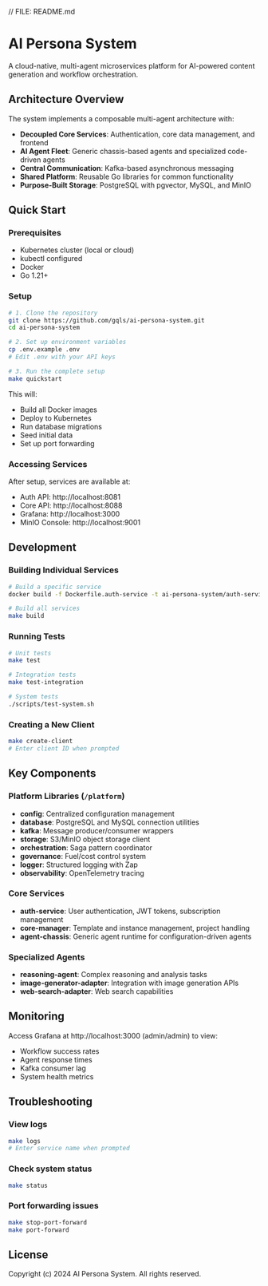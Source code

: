 // FILE: README.md
# AI Persona System

A cloud-native, multi-agent microservices platform for AI-powered content generation and workflow orchestration.

## Architecture Overview

The system implements a composable multi-agent architecture with:
- **Decoupled Core Services**: Authentication, core data management, and frontend
- **AI Agent Fleet**: Generic chassis-based agents and specialized code-driven agents
- **Central Communication**: Kafka-based asynchronous messaging
- **Shared Platform**: Reusable Go libraries for common functionality
- **Purpose-Built Storage**: PostgreSQL with pgvector, MySQL, and MinIO

## Quick Start

### Prerequisites
- Kubernetes cluster (local or cloud)
- kubectl configured
- Docker
- Go 1.21+

### Setup
```bash
# 1. Clone the repository
git clone https://github.com/gqls/ai-persona-system.git
cd ai-persona-system

# 2. Set up environment variables
cp .env.example .env
# Edit .env with your API keys

# 3. Run the complete setup
make quickstart
```

This will:
- Build all Docker images
- Deploy to Kubernetes
- Run database migrations
- Seed initial data
- Set up port forwarding

### Accessing Services
After setup, services are available at:
- Auth API: http://localhost:8081
- Core API: http://localhost:8088
- Grafana: http://localhost:3000
- MinIO Console: http://localhost:9001

## Development

### Building Individual Services
```bash
# Build a specific service
docker build -f Dockerfile.auth-service -t ai-persona-system/auth-service:latest .

# Build all services
make build
```

### Running Tests
```bash
# Unit tests
make test

# Integration tests
make test-integration

# System tests
./scripts/test-system.sh
```

### Creating a New Client
```bash
make create-client
# Enter client ID when prompted
```

## Key Components

### Platform Libraries (`/platform`)
- **config**: Centralized configuration management
- **database**: PostgreSQL and MySQL connection utilities
- **kafka**: Message producer/consumer wrappers
- **storage**: S3/MinIO object storage client
- **orchestration**: Saga pattern coordinator
- **governance**: Fuel/cost control system
- **logger**: Structured logging with Zap
- **observability**: OpenTelemetry tracing

### Core Services
- **auth-service**: User authentication, JWT tokens, subscription management
- **core-manager**: Template and instance management, project handling
- **agent-chassis**: Generic agent runtime for configuration-driven agents

### Specialized Agents
- **reasoning-agent**: Complex reasoning and analysis tasks
- **image-generator-adapter**: Integration with image generation APIs
- **web-search-adapter**: Web search capabilities

## Monitoring

Access Grafana at http://localhost:3000 (admin/admin) to view:
- Workflow success rates
- Agent response times
- Kafka consumer lag
- System health metrics

## Troubleshooting

### View logs
```bash
make logs
# Enter service name when prompted
```

### Check system status
```bash
make status
```

### Port forwarding issues
```bash
make stop-port-forward
make port-forward
```

## License

Copyright (c) 2024 AI Persona System. All rights reserved.